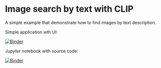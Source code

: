 # Image search by text with CLIP

A simple example that demonstrate how to find images by text description.

Simple application wth UI:

[![Binder](https://mybinder.org/badge_logo.svg)](https://mybinder.org/v2/gh/KernelA/clip-text-search.git/master?urlpath=%2Fvoila%2Frender%2Fimage_search.ipynb)

Jupyter notebook with source code:

[![Binder](https://mybinder.org/badge_logo.svg)](https://mybinder.org/v2/gh/KernelA/clip-text-search.git/master?labpath=image_search.ipynb)

